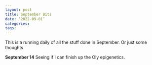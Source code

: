 ```yaml
---
layout: post
title: September Bits
date: ‘2022-09-01’
categories:
tags:
---
```


This is a running daily of all the stuff done in September.
Or just some thoughts


**September 14**
Seeing if I can finish up the Oly epigenetics. 
